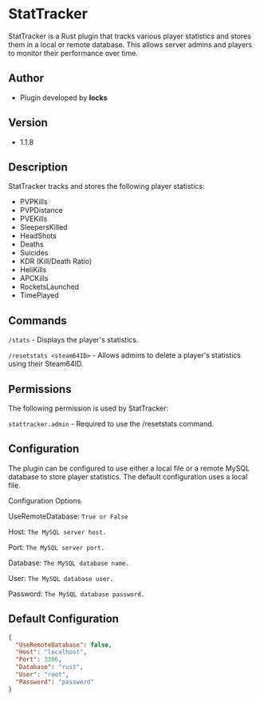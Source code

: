 # StatTracker

StatTracker is a Rust plugin that tracks various player statistics and stores them in a local or remote database. This allows server admins and players to monitor their performance over time.

## Author

- Plugin developed by **locks**

## Version

- 1.1.8

## Description

StatTracker tracks and stores the following player statistics:
- PVPKills
- PVPDistance
- PVEKills
- SleepersKilled
- HeadShots
- Deaths
- Suicides
- KDR (Kill/Death Ratio)
- HeliKills
- APCKills
- RocketsLaunched
- TimePlayed

## Commands

`/stats` - Displays the player's statistics.

`/resetstats <steam64ID>` - Allows admins to delete a player's statistics using their Steam64ID.

## Permissions

The following permission is used by StatTracker:

`stattracker.admin` - Required to use the /resetstats command.

## Configuration

The plugin can be configured to use either a local file or a remote MySQL database to store player statistics. The default configuration uses a local file.

Configuration Options

UseRemoteDatabase: `True or False`

Host: `The MySQL server host.`

Port: `The MySQL server port.`

Database: `The MySQL database name.`

User: `The MySQL database user.`

Password: `The MySQL database password.`

## Default Configuration
```json
{
  "UseRemoteDatabase": false,
  "Host": "localhost",
  "Port": 3306,
  "Database": "rust",
  "User": "root",
  "Password": "password"
}
```


